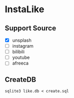 # InstaLike

## Support Source

- [x] unsplash
- [ ] instagram
- [ ] bilibili
- [ ] youtube
- [ ] afreeca

## CreateDB

`sqlite3 like.db < create.sql`
